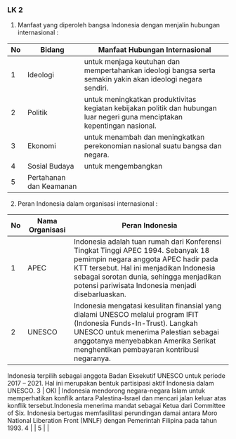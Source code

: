 ### LK 2

1. Manfaat yang diperoleh bangsa Indonesia dengan menjalin hubungan internasional : 

No | Bidang | Manfaat Hubungan Internasional
---|---|---
 1 | Ideologi | untuk menjaga keutuhan dan mempertahankan ideologi bangsa serta semakin yakin akan ideologi negara sendiri. 
2 | Politik | untuk meningkatkan produktivitas kegiatan kebijakan politik dan hubungan luar negeri guna menciptakan kepentingan nasional.
3 | Ekonomi | untuk menambah dan meningkatkan perekonomian nasional suatu bangsa dan negara.
4 | Sosial Budaya | untuk mengembangkan
5 | Pertahanan dan Keamanan |


2. Peran Indonesia dalam organisasi internasional :

No | Nama Organisasi | Peran Indonesia
--|--|--
1 | APEC | Indonesia adalah tuan rumah dari Konferensi Tingkat Tinggi APEC 1994. Sebanyak 18 pemimpin negara anggota APEC hadir pada KTT tersebut. Hal ini menjadikan Indonesia sebagai sorotan dunia, sehingga menjadikan potensi pariwisata Indonesia menjadi disebarluaskan.
2 | UNESCO | Indonesia mengatasi kesulitan finansial yang dialami UNESCO melalui program IFIT (Indonesia Funds-In-Trust). Langkah UNESCO untuk menerima Palestian sebagai anggotanya menyebabkan Amerika Serikat menghentikan pembayaran kontribusi negaranya.
Indonesia terpilih sebagai anggota Badan Eksekutif UNESCO untuk periode 2017 – 2021. Hal ini merupakan bentuk partisipasi aktif Indonesia dalam UNESCO.
3 | OKI | Indonesia mendorong negara-negara Islam untuk memperhatikan konflik antara Palestina-Israel dan mencari jalan keluar atas konflik tersebut.Indonesia menerima mandat sebagai Ketua dari Committee of Six. Indonesia bertugas memfasilitasi perundingan damai antara Moro National Liberation Front (MNLF) dengan Pemerintah Filipina pada tahun 1993. 
4 |  | 
5 |  | 
